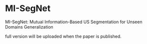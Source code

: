 # MI-SegNet
MI-SegNet: Mutual Information-Based US Segmentation for Unseen Domains Generalization

full version will be uploaded when the paper is published.

